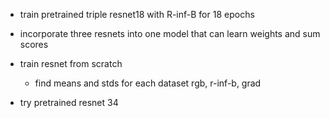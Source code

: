 
- train pretrained triple resnet18 with R-inf-B for 18 epochs 

- incorporate three resnets into one model that can learn weights and sum scores

- train resnet from scratch
  - find means and stds for each dataset rgb, r-inf-b, grad

- try pretrained resnet 34

